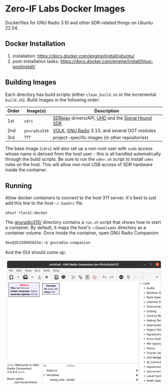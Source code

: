 # Zero-IF Labs Docker Images

Dockerfiles for GNU Radio 3.10 and other SDR-related things on Ubuntu 22.04.

## Docker Installation

1. installation: https://docs.docker.com/engine/install/ubuntu/
2. post-installation tasks: https://docs.docker.com/engine/install/linux-postinstall/

## Building Images

Each directory has build scripts (either `clean_build.sh` or the incremental `build.sh`). Build images in the following order:

Order | Image(s) | Description
----- | -------- | -----------
1st | `sdrs` | [SDRplay](https://www.sdrplay.com/products/) drivers/API, [UHD](https://github.com/EttusResearch/uhd) and the [Signal Hound SDK](https://signalhound.com/software/signal-hound-software-development-kit-sdk/)
2nd | `gnuradio310` | [VOLK](https://github.com/gnuradio/volk), [GNU Radio](https://github.com/gnuradio/gnuradio) 3.10, and several OOT modules
3rd | ??? | project-specific images (in other repositories)

The base image (`sdrs`) will also set up a non-root user with `sudo` access whose name is derived from the host user - this is all handled automatically through the build scripts. Be sure to run the `udev.sh` script to install `udev` rules on the host. This will allow non-root USB access of SDR hardware inside the container.

## Running

Allow docker containers to connect to the host X11 server. It's best to just add this line to the host `~/.bashrc` file.
```
xhost +local:docker
```

The [gnuradio310/](gnuradio310/) directory contains a `run.sh` script that shows how to start a container. By default, it maps the host's `~/Downloads` directory as a container volume. Once inside the container, open GNU Radio Companion:

```bash
dev@2b310945025e:~$ gnuradio-companion
```

And the GUI should come up:

![GNU Radio Companion running inside Docker container](screenshot.png)
